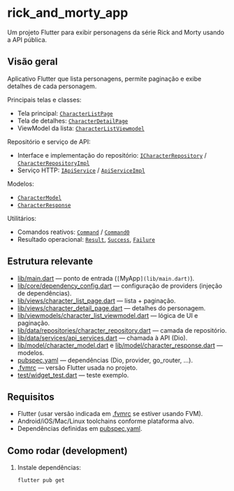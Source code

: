 # rick_and_morty_app

Um projeto Flutter para exibir personagens da série Rick and Morty usando a API pública.

## Visão geral
Aplicativo Flutter que lista personagens, permite paginação e exibe detalhes de cada personagem.

Principais telas e classes:
- Tela principal: [`CharacterListPage`](lib/views/character_list_page.dart)
- Tela de detalhes: [`CharacterDetailPage`](lib/views/character_detail_page.dart)
- ViewModel da lista: [`CharacterListViewmodel`](lib/viewmodels/character_list_viewmodel.dart)

Repositório e serviço de API:
- Interface e implementação do repositório: [`ICharacterRepository`](lib/data/repositories/character_repository.dart) / [`CharacterRepositoryImpl`](lib/data/repositories/character_repository.dart)
- Serviço HTTP: [`IApiService`](lib/data/services/api_services.dart) / [`ApiServiceImpl`](lib/data/services/api_services.dart)

Modelos:
- [`CharacterModel`](lib/model/character_model.dart)
- [`CharacterResponse`](lib/model/character_response.dart)

Utilitários:
- Comandos reativos: [`Command`](lib/core/utils/command.dart) / [`Command0`](lib/core/utils/command.dart)
- Resultado operacional: [`Result`](lib/core/utils/result.dart), [`Success`](lib/core/utils/result.dart), [`Failure`](lib/core/utils/result.dart)

## Estrutura relevante
- [lib/main.dart](lib/main.dart) — ponto de entrada (`[`MyApp`](lib/main.dart)`).
- [lib/core/dependency_config.dart](lib/core/dependency_config.dart) — configuração de providers (injeção de dependências).
- [lib/views/character_list_page.dart](lib/views/character_list_page.dart) — lista + paginação.
- [lib/views/character_detail_page.dart](lib/views/character_detail_page.dart) — detalhes do personagem.
- [lib/viewmodels/character_list_viewmodel.dart](lib/viewmodels/character_list_viewmodel.dart) — lógica de UI e paginação.
- [lib/data/repositories/character_repository.dart](lib/data/repositories/character_repository.dart) — camada de repositório.
- [lib/data/services/api_services.dart](lib/data/services/api_services.dart) — chamada à API (Dio).
- [lib/model/character_model.dart](lib/model/character_model.dart) e [lib/model/character_response.dart](lib/model/character_response.dart) — modelos.
- [pubspec.yaml](pubspec.yaml) — dependências (Dio, provider, go_router, ...).
- [.fvmrc](.fvmrc) — versão Flutter usada no projeto.
- [test/widget_test.dart](test/widget_test.dart) — teste exemplo.

## Requisitos
- Flutter (usar versão indicada em [.fvmrc](.fvmrc) se estiver usando FVM).
- Android/iOS/Mac/Linux toolchains conforme plataforma alvo.
- Dependências definidas em [pubspec.yaml](pubspec.yaml).

## Como rodar (development)
1. Instale dependências:
   ```sh
   flutter pub get
